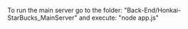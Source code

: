 To run the main server go to the folder: "Back-End/Honkai-StarBucks_MainServer" and execute: "node app.js"